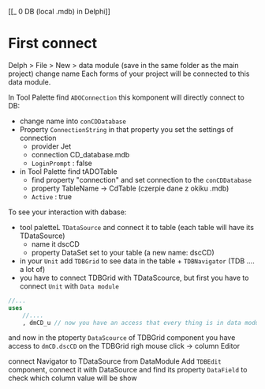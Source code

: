 [[_ 0 DB (local .mdb) in Delphi]]


# First connect
Delph > File > New > data module (save in the same folder as the main project) change name
Each forms of your project will be connected to this data module.


In Tool Palette find `ADOConnection` this komponent will directly connect to DB:
- change name into `conCDDatabase`
- Property `ConnectionString`  in that property you set the settings of connection
	- provider Jet
	- connection CD_database.mdb
	- `LoginPrompt` : false
- in Tool Palette find tADOTable 
	- find property "connection" and set connection to the `conCDDatabase`
	- property TableName -> CdTable (czerpie dane z okiku .mdb)
	- `Active` : true

To see your interaction with dabase:
- tool paletteL `TDataSource` and connect it to table (each table will have its TDataSource)
	- name it dscCD
	- property DataSet set to your table (a new name: dscCD)
- in your `Unit` add `TDBGrid` to see data in the table  + `TDBNavigator` (TDB .... a lot of)
- you have to connect TDBGrid with TDataScource, but first you have to connect `Unit` with `Data module`

```pascal
//...
uses
	//....
	, dmCD_u // now you have an access that every thing is in data module
```
and now in the ptoperty `DataScource` of TDBGrid component you have access to `dmCD.dscCD`
on the TDBGrid righ mouse click -> column Editor

connect Navigator to TDataSource from  DataModule
Add `TDBEdit` component, connect it with DataSource and find its property `DataField` to check which column value will be show
